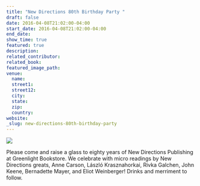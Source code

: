 ```yaml
---
title: "New Directions 80th Birthday Party "
draft: false
date: 2016-04-08T21:02:00-04:00
start_date: 2016-04-08T21:02:00-04:00
end_date:
show_time: true
featured: true
description:
related_contributor:
related_book:
featured_image_path:
venue:
  name:
  street1:
  street12:
  city:
  state:
  zip:
  country:
website:
_slug: new-directions-80th-birthday-party
---
```


[![](http://lh3.googleusercontent.com/M8SiFOjQOj7BY6M6NLFhjPKjbI8HTSz-rjOlGJwkZNCETO3jCD9Y31iVfIXIxaoCvCwUO5eGyGY_kO0x7nOUphMhTzI=s1200)](/webhook-uploads/1461618951103/JL.jpg)

Please come and raise a glass to eighty years of New Directions Publishing at Greenlight Bookstore. We celebrate with micro readings by New Directions greats, Anne Carson, László Krasznahorkai, Rivka Galchen, John Keene, Bernadette Mayer, and Eliot Weinberger! Drinks and merriment to follow.

